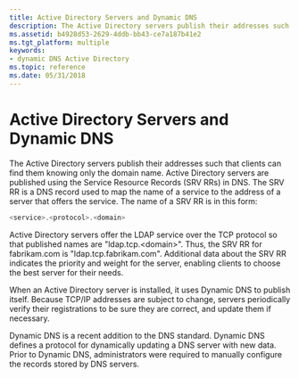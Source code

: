 ```yaml
---
title: Active Directory Servers and Dynamic DNS
description: The Active Directory servers publish their addresses such that clients can find them knowing only the domain name.
ms.assetid: b4928d53-2629-4ddb-bb43-ce7a187b41e2
ms.tgt_platform: multiple
keywords:
- dynamic DNS Active Directory
ms.topic: reference
ms.date: 05/31/2018
---
```


# Active Directory Servers and Dynamic DNS

The Active Directory servers publish their addresses such that clients can find them knowing only the domain name. Active Directory servers are published using the Service Resource Records (SRV RRs) in DNS. The SRV RR is a DNS record used to map the name of a service to the address of a server that offers the service. The name of a SRV RR is in this form:


```C++
<service>.<protocol>.<domain>
```



Active Directory servers offer the LDAP service over the TCP protocol so that published names are "ldap.tcp.&lt;domain&gt;". Thus, the SRV RR for fabrikam.com is "ldap.tcp.fabrikam.com". Additional data about the SRV RR indicates the priority and weight for the server, enabling clients to choose the best server for their needs.

When an Active Directory server is installed, it uses Dynamic DNS to publish itself. Because TCP/IP addresses are subject to change, servers periodically verify their registrations to be sure they are correct, and update them if necessary.

Dynamic DNS is a recent addition to the DNS standard. Dynamic DNS defines a protocol for dynamically updating a DNS server with new data. Prior to Dynamic DNS, administrators were required to manually configure the records stored by DNS servers.

 

 




